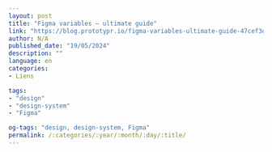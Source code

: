 ```yaml
---
layout: post
title: "Figma variables — ultimate guide"
link: "https://blog.prototypr.io/figma-variables-ultimate-guide-47cef3dc3ce7"
author: N/A
published_date: "19/05/2024"
description: ""
language: en
categories:
- Liens

tags:
- "design"
- "design-system"
- "Figma"

og-tags: "design, design-system, Figma"
permalink: /:categories/:year/:month/:day/:title/
---
```

